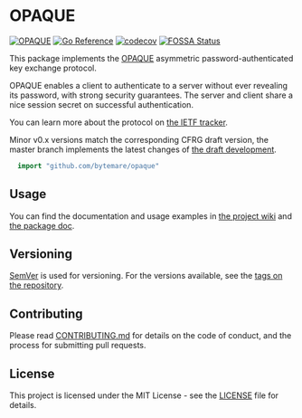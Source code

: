 # OPAQUE
[![OPAQUE](https://github.com/bytemare/opaque/actions/workflows/ci.yml/badge.svg)](https://github.com/bytemare/opaque/actions/workflows/ci.yml)
[![Go Reference](https://pkg.go.dev/badge/github.com/bytemare/opaque.svg)](https://pkg.go.dev/github.com/bytemare/opaque)
[![codecov](https://codecov.io/gh/bytemare/opaque/branch/main/graph/badge.svg?token=5bQfB0OctA)](https://codecov.io/gh/bytemare/opaque)
[![FOSSA Status](https://app.fossa.com/api/projects/git%2Bgithub.com%2Fbytemare%2Fopaque.svg?type=shield)](https://app.fossa.com/projects/git%2Bgithub.com%2Fbytemare%2Fopaque?ref=badge_shield)

This package implements the [OPAQUE](https://datatracker.ietf.org/doc/draft-irtf-cfrg-opaque) asymmetric password-authenticated key exchange protocol.

OPAQUE enables a client to authenticate to a server without ever revealing its password, with strong security guarantees. The server and client share a nice session secret on successful authentication.

You can learn more about the protocol on [the IETF tracker](https://datatracker.ietf.org/doc/draft-irtf-cfrg-opaque).

Minor v0.x versions match the corresponding CFRG draft version, the master branch implements the latest changes of [the draft development](https://github.com/cfrg/draft-irtf-cfrg-opaque). 

```Go
  import "github.com/bytemare/opaque"
```

## Usage

You can find the documentation and usage examples in [the project wiki](https://github.com/bytemare/opaque/wiki) and [the package doc](https://pkg.go.dev/github.com/bytemare/opaque). 

## Versioning

[SemVer](http://semver.org/) is used for versioning. For the versions available, see the [tags on the repository](https://github.com/bytemare/opaque/tags).

## Contributing

Please read [CONTRIBUTING.md](.github/CONTRIBUTING.md) for details on the code of conduct, and the process for submitting pull requests.

## License

This project is licensed under the MIT License - see the [LICENSE](LICENSE) file for details.
